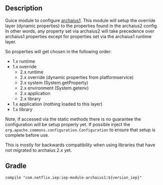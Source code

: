 
## Description

Guice module to configure [archaius1](https://github.com/Netflix/archaius). This module will
setup the override layer (dynamic properties) to the properties found in the archaius2 config.
In other words, any property set via archaius2 will take precedence over archaius1 properties
except for properties set via the archaius1 runtime layer.

So properties will get chosen in the following order:

* 1.x runtime
* 1.x override
    * 2.x runtime
    * 2.x override (dynamic properties from platformservice)
    * 2.x system (System.getProperty)
    * 2.x environment (System.getenv)
    * 2.x application
    * 2.x library
* 1.x application (nothing loaded to this layer)
* 1.x library

Note, if accessed via the static methods there is no guarantee the configuration will be setup
properly yet. If possible inject the `org.apache.commons.configuration.Configuration` to ensure
that setup is complete before use.

This is mostly for backwards compatibility when using libraries that have not migrated to
archaius 2.x yet.

## Gradle

```
compile "com.netflix.iep:iep-module-archaius1:${version_iep}"
```